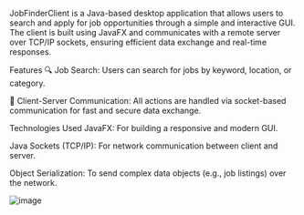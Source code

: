 JobFinderClient is a Java-based desktop application that allows users to search and apply for job opportunities through a simple and interactive GUI. The client is built using JavaFX and communicates with a remote server over TCP/IP sockets, ensuring efficient data exchange and real-time responses.

Features
🔍 Job Search: Users can search for jobs by keyword, location, or category.

💬 Client-Server Communication: All actions are handled via socket-based communication for fast and secure data exchange.

Technologies Used
JavaFX: For building a responsive and modern GUI.

Java Sockets (TCP/IP): For network communication between client and server.

Object Serialization: To send complex data objects (e.g., job listings) over the network.

![image](https://github.com/user-attachments/assets/be47bbaf-94e5-4cf4-ad2c-39cea1638861)
